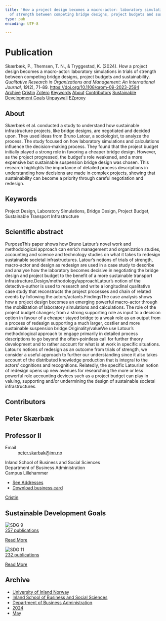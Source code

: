 ```yaml
---
title: 'How a project design becomes a macro-actor: laboratory simulations in trials
  of strength between competing bridge designs, project budgets and sustainability'
type: pub
encoding: UTF-8

---
```

<h1>Publication</h1>
<article id="csl-bib-container-VZYADZLC" class="csl-bib-container">
  <div class="csl-bib-body"> <div class="csl-entry">Skærbæk, P., Themsen, T. N., &#38; Tryggestad, K. (2024). How a project design becomes a macro-actor: laboratory simulations in trials of strength between competing bridge designs, project budgets and sustainability. <i>Qualitative Research in Organizations and Management: An International Journal</i>, <i>19</i>(2), 71–89. <a href="https://doi.org/10.1108/qrom-09-2023-2594">https://doi.org/10.1108/qrom-09-2023-2594</a></div> </div>
  <div class="csl-bib-buttons">
    <a href="#taxonomy-article-VZYADZLC" alt="archive" class="csl-bib-button">Archive</a>
    <a href="https://app.cristin.no/results/show.jsf?id=2271839" alt="Cristin" class="csl-bib-button">Cristin</a>
    <a href="http://zotero.org/groups/5881554/items/VZYADZLC" alt="Zotero" class="csl-bib-button">Zotero</a>
    <a href="#keywords-article-VZYADZLC" alt="keywords" class="csl-bib-button">Keywords</a>
    <a href="#about-article-VZYADZLC" alt="about_pub" class="csl-bib-button">About</a>
    <a href="#contributors-article-VZYADZLC" alt="contributors" class="csl-bib-button">Contributors</a>
    <a href="#sdg-article-VZYADZLC" alt="sdg" class="csl-bib-button">Sustainable Development Goals</a>
    <a href="https://doi.org/10.1108/qrom-09-2023-2594" alt="Unpaywall" class="csl-bib-button">Unpaywall</a>
    <a href="https://doi.org/10.1108/qrom-09-2023-2594" alt="EZproxy" class="csl-bib-button">EZproxy</a>
  </div>
  <div id="csl-bib-meta-container-VZYADZLC"></div>
</article>
<div id="csl-bib-meta-VZYADZLC" class="csl-bib-meta">
  <article id="about-article-VZYADZLC" class="about_pub-article">
    <h1>About</h1>
    Skærbæk et al. conducted a study to understand how sustainable infrastructure projects, like bridge designs, are negotiated and decided upon. They used ideas from Bruno Latour, a sociologist, to analyze the process. The study focused on how laboratory simulations and calculations influence the decision-making process. They found that the project budget initially played a strong role in favoring a cheaper bridge design. However, as the project progressed, the budget's role weakened, and a more expensive but sustainable suspension bridge design was chosen. This research highlights the importance of detailed process descriptions in understanding how decisions are made in complex projects, showing that sustainability can become a priority through careful negotiation and redesign.
  </article>
  <article id="keywords-article-VZYADZLC" class="keywords-article">
    <h1>Keywords</h1>
    Project Design, Laboratory Simulations, Bridge Design, Project Budget, Sustainable Transport Infrastructure
  </article>
  <article id="abstract-article-VZYADZLC" class="abstract-article">
    <h1>Scientific abstract</h1>
    PurposeThis paper shows how Bruno Latour’s novel work and methodological approach can enrich management and organization studies, accounting and science and technology studies on what it takes to redesign sustainable societal infrastructures. Latour’s notions of trials of strength, macro-actor and design as redesign are used in a case study to describe and analyse how the laboratory becomes decisive in negotiating the bridge design and project budget to the benefit of a more sustainable transport infrastructure.Design/methodology/approachLatour’s notion of the detective-author is used to research and write a longitudinal qualitative case study that reconstructs the project processes and chain of related events by following the actors/actants.FindingsThe case analysis shows how a project design becomes an emerging powerful macro-actor through the mobilization of laboratory simulations and calculations. The role of the project budget changes; from a strong supporting role as input to a decision option in favour of a cheaper stayed bridge to a weak role as an output from a process of redesign supporting a much larger, costlier and more sustainable suspension bridge.Originality/valueWe use Latour’s methodological approach to engage primarily in detailed process descriptions to go beyond the often-pointless call for further theory development and to rather account for what is at work in specific situations. Latour’s notions of redesign as an outcome from trials of strength, we consider a useful approach to further our understanding since it also takes account of the distributed knowledge production that is integral to the actors’ cognitions and recognitions. Relatedly, the specific Latourian notion of redesign opens up new avenues for researching the more or less powerful role accounting devices such as a project budget can play in valuing, supporting and/or undermining the design of sustainable societal infrastructures.
  </article>
  <article id="contributors-article-VZYADZLC" class="contributors-article">
    <h1>Contributors</h1>
    <div class="personas"> <div class="vrtx-hinn-person-card"> <div class="photo"> <i class="lar la-user-circle missing-person"></i> </div> <div class="info"> <hgroup><h1>Peter Skærbæk</h1> <h2>Professor II</h2> </hgroup><dl> <dt>Email</dt> <dd> <a href="mailto:peter.skarbak@inn.no">peter.skarbak@inn.no</a> </dd> </dl> <p> Inland School of Business and Social Sciences<br> Department of Business Administration<br> Campus Lillehammer </p> <ul class="vrtx-hinn-links"> <li><a href="https://www.inn.no/english/find-an-employee/peter-skarbak.html#vrtx-hinn-addresses">See Addresses</a></li> <li><a href="https://www.inn.no/english/find-an-employee/peter-skarbak.html?vrtx=vcf">Download business card</a></li> </ul> </div> </div> <a href="https://app.cristin.no/persons/show.jsf?id=497765" alt="Cristin URL" class="personas-cristin">Cristin</a> </div>
  </article>
  <article id="sdg-article-VZYADZLC" class="sdg-article">
    <h1>Sustainable Development Goals</h1>
    <div class="sdg-container"><div id="sdg9" class="sdg">
        <img src="{{< params subfolder >}}images/sdg/sdg09_en.png" class="image" alt="SDG 9">
        <div class="sdg-overlay">
          <a href="{{< params subfolder >}}en/archive/?sdg=9#archive" class="sdg-publication-count"><span>257</span> publications</a>
          <p><a href="https://sdgs.un.org/goals/goal9" class="sdg-read-more">Read More</a></p>
        </div>
      </div> <div id="sdg11" class="sdg">
        <img src="{{< params subfolder >}}images/sdg/sdg11_en.png" class="image" alt="SDG 11">
        <div class="sdg-overlay">
          <a href="{{< params subfolder >}}en/archive/?sdg=11#archive" class="sdg-publication-count"><span>232</span> publications</a>
          <p><a href="https://sdgs.un.org/goals/goal11" class="sdg-read-more">Read More</a></p>
        </div>
      </div></div>
  </article>
  <article id="taxonomy-article-VZYADZLC" class="taxonomy-article">
    <h1>Archive</h1>
    <ul>
      <li><a href="{{< params subfolder >}}en/archive/?key=3DCRN523">University of Inland Norway</a></li>
      <li><a href="{{< params subfolder >}}en/archive/?key=DU8Q9LN9">Inland School of Business and Social Sciences</a></li>
      <li><a href="{{< params subfolder >}}en/archive/?key=3IQA89I8">Department of Business Administration</a></li>
      <li><a href="{{< params subfolder >}}en/archive/?key=ZM8AGK3A">2024</a></li>
      <li><a href="{{< params subfolder >}}en/archive/?key=VMUEXXY4">May</a></li>
    </ul>
  </article>
</div>
